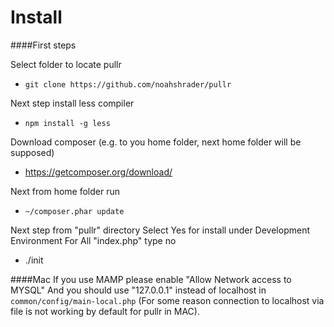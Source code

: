 Install
=====

####First steps

Select folder to locate pullr
* `git clone https://github.com/noahshrader/pullr`

Next step install less compiler
* `npm install -g less` 

Download composer (e.g. to you home folder, next home folder will be supposed)
* https://getcomposer.org/download/

Next from home folder run 
* `~/composer.phar update`

Next step from "pullr" directory
Select Yes for install under Development Environment
For All "index.php" type no
* ./init 



####Mac
If you use MAMP please enable "Allow Network access to MYSQL" 
And you should use "127.0.0.1" instead of localhost  in `common/config/main-local.php`
(For some reason connection to localhost via file is not working by default for pullr in MAC). 
